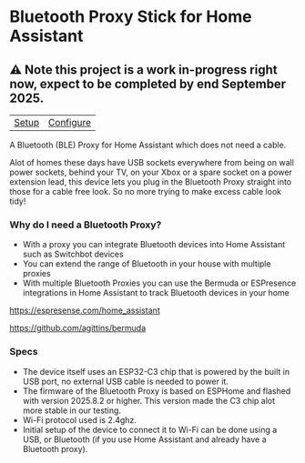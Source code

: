 # Bluetooth Proxy Stick for Home Assistant

## ⚠️ Note this project is a work in-progress right now, expect to be completed by end September 2025. 

<table border="0">
  <tr>
    <td><a href="docs/setup">Setup</a></td>
    <td><a href="docs/configuration">Configure</a></td>
  </tr>
</table>

A Bluetooth (BLE) Proxy for Home Assistant which does not need a cable.

Alot of homes these days have USB sockets everywhere from being on wall power sockets, behind your TV, on your Xbox or a spare socket on a power extension lead, this device lets you plug in the Bluetooth Proxy straight into those for a cable free look. So no more trying to make excess cable look tidy!


### Why do I need a Bluetooth Proxy?
- With a proxy you can integrate Bluetooth devices into Home Assistant such as Switchbot devices
- You can extend the range of Bluetooth in your house with multiple proxies
- With multiple Bluetooth Proxies you can use the Bermuda or ESPresence integrations in Home Assistant to track Bluetooth devices in your home

https://espresense.com/home_assistant

https://github.com/agittins/bermuda

### Specs
- The device itself uses an ESP32-C3 chip that is powered by the built in USB port, no external USB cable is needed to power it.
- The firmware of the Bluetooth Proxy is based on ESPHome and flashed with version 2025.8.2 or higher. This version made the C3 chip alot more stable in our testing.
- Wi-Fi protocol used is 2.4ghz.
- Initial setup of the device to connect it to Wi-Fi can be done using a USB, or Bluetooth (if you use Home Assistant and already have a Bluetooth proxy).


